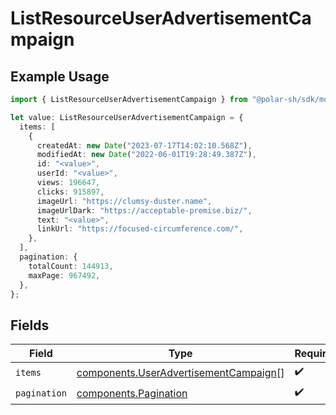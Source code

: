 # ListResourceUserAdvertisementCampaign

## Example Usage

```typescript
import { ListResourceUserAdvertisementCampaign } from "@polar-sh/sdk/models/components";

let value: ListResourceUserAdvertisementCampaign = {
  items: [
    {
      createdAt: new Date("2023-07-17T14:02:10.568Z"),
      modifiedAt: new Date("2022-06-01T19:28:49.387Z"),
      id: "<value>",
      userId: "<value>",
      views: 196647,
      clicks: 915897,
      imageUrl: "https://clumsy-duster.name",
      imageUrlDark: "https://acceptable-premise.biz/",
      text: "<value>",
      linkUrl: "https://focused-circumference.com/",
    },
  ],
  pagination: {
    totalCount: 144913,
    maxPage: 967492,
  },
};
```

## Fields

| Field                                                                                          | Type                                                                                           | Required                                                                                       | Description                                                                                    |
| ---------------------------------------------------------------------------------------------- | ---------------------------------------------------------------------------------------------- | ---------------------------------------------------------------------------------------------- | ---------------------------------------------------------------------------------------------- |
| `items`                                                                                        | [components.UserAdvertisementCampaign](../../models/components/useradvertisementcampaign.md)[] | :heavy_check_mark:                                                                             | N/A                                                                                            |
| `pagination`                                                                                   | [components.Pagination](../../models/components/pagination.md)                                 | :heavy_check_mark:                                                                             | N/A                                                                                            |